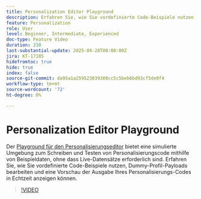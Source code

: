 ```yaml
---
title: Personalization Editor Playground
description: Erfahren Sie, wie Sie vordefinierte Code-Beispiele nutzen, Dummy-Profil-Payloads bearbeiten und eine Vorschau der Ausgabe Ihres Personalisierungs-Codes in Echtzeit anzeigen können.
feature: Personalization
role: User
level: Beginner, Intermediate, Experienced
doc-type: Feature Video
duration: 210
last-substantial-update: 2025-04-28T00:00:00Z
jira: KT-17185
hidefromtoc: true
hide: true
index: false
source-git-commit: da95a1a259523039308cc5c5beb6bd93cf5de0f4
workflow-type: tm+mt
source-wordcount: '72'
ht-degree: 0%

---
```



# Personalization Editor Playground

Der [Playground für den Personalisierungseditor](https://experienceleague.adobe.com/en/apps/journey-optimizer/ajo-personalization#) bietet eine simulierte Umgebung zum Schreiben und Testen von Personalisierungscode mithilfe von Beispieldaten, ohne dass Live-Datensätze erforderlich sind. Erfahren Sie, wie Sie vordefinierte Code-Beispiele nutzen, Dummy-Profil-Payloads bearbeiten und eine Vorschau der Ausgabe Ihres Personalisierungs-Codes in Echtzeit anzeigen können.

>[!VIDEO](https://video.tv.adobe.com/v/3457868/?learn=on&enablevpops)
